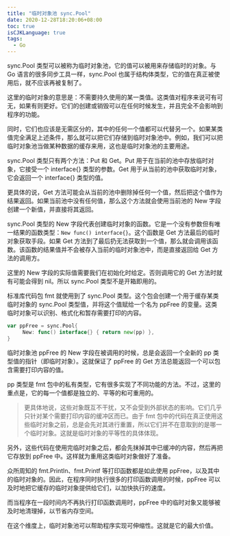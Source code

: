 ```yaml
---
title: "临时对象池 sync.Pool"
date: 2020-12-28T18:20:06+08:00
toc: true
isCJKLanguage: true
tags: 
  - Go
---
```


sync.Pool 类型可以被称为临时对象池，它的值可以被用来存储临时的对象。与 Go 语言的很多同步工具一样，sync.Pool 也属于结构体类型，它的值在真正被使用后，就不应该再被复制了。

这里的临时对象的意思是：不需要持久使用的某一类值。这类值对程序来说可有可无，如果有则更好。它们的创建或销毁可以在任何时候发生，并且完全不会影响到程序的功能。

同时，它们也应该是无需区分的，其中的任何一个值都可以代替另一个。如果某类值完全满足上述条件，那么就可以把它们存储到临时对象池中。例如，我们可以把临时对象池当做某种数据的缓存来用，这也是临时对象池的主要用途。

sync.Pool 类型只有两个方法：Put 和 Get。Put 用于在当前的池中存放临时对象，它接受一个 interface{} 类型的参数。Get 用于从当前的池中获取临时对象，它会返回一个 interface{} 类型的值。

更具体的说，Get 方法可能会从当前的池中删除掉任何一个值，然后把这个值作为结果返回。如果当前池中没有任何值，那么这个方法就会使用当前池的 New 字段创建一个新值，并直接将其返回。

sync.Pool 类型的 New 字段代表创建临时对象的函数。它是一个没有参数但有唯一结果的函数类型：`New func() interface{}`。这个函数是 Get 方法最后的临时对象获取手段。如果 Get 方法到了最后扔无法获取到一个值，那么就会调用该函数。该函数的结果值并不会被存入当前的临时对象池中，而是直接返回给 Get 方法的调用方。

这里的 New 字段的实际值需要我们在初始化时给定。否则调用它的 Get 方法时就有可能会得到 nil。所以 sync.Pool 类型不是开箱即用的。

标准库代码包 fmt 就使用到了 sync.Pool 类型。这个包会创建一个用于缓存某类临时对象的 sync.Pool 类型值，并将这个值赋给一个名为 ppFree 的变量。这类临时对象可以识别、格式化和暂存需要打印的内容。

```go
var ppFree = sync.Pool{
     New: func() interface{} { return new(pp) },
}
```

临时对象池 ppFree 的 New 字段在被调用的时候，总是会返回一个全新的 pp 类型值的指针（即临时对象）。这就保证了 ppFree 的 Get 方法总能返回一个可以包含需要打印内容的值。

pp 类型是 fmt 包中的私有类型，它有很多实现了不同功能的方法。不过，这里的重点是，它的每一个值都是独立的、平等的和可重用的。

> 更具体地说，这些对象既互不干扰，又不会受到外部状态的影响。它们几乎只针对某个需要打印内容的缓冲区而已。由于 fmt 包中的代码在真正使用这些临时对象之前，总是会先对其进行重置，所以它们并不在意取到的是哪一个临时对象。这就是临时对象的平等性的具体体现。

另外，这些代码在使用完临时对象之后，都会先抹掉其中已缓冲的内容，然后再把它存放到 ppFree 中。这样就为重用这类临时对象做好了准备。

众所周知的 fmt.Println、fmt.Printf 等打印函数都是如此使用 ppFree，以及其中的临时对象的。因此，在程序同时执行很多的打印函数调用的时候，ppFree 可以及时地把它缓存的临时对象提供给它们，以加快执行的速度。

而当程序在一段时间内不再执行打印函数调用时，ppFree 中的临时对象又能够被及时地清理掉，以节省内存空间。

在这个维度上，临时对象池可以帮助程序实现可伸缩性。这就是它的最大价值。